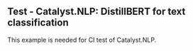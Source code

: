 ## Test - Catalyst.NLP: DistillBERT for text classification

This example is needed for CI test of Catalyst.NLP.

